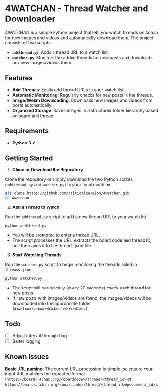 # 4WATCHAN - Thread Watcher and Downloader

4WATCHAN is a simple Python project that lets you watch threads on 4chan for new images and videos and automatically download them. The project consists of two scripts:

- **`addthread.py`**: Adds a thread URL to a watch list.
- **`watcher.py`**: Monitors the added threads for new posts and downloads any new images/videos them.

## Features

- **Add Threads**: Easily add thread URLs to your watch list.
- **Automatic Monitoring**: Regularly checks for new posts in the threads.
- **Image/Webm Downloading**: Downloads new images and videos from posts automatically.
- **Organized Storage**: Saves images in a structured folder hierarchy based on board and thread.

## Requirements

- **Python 3.x**

## Getting Started

1. **Clone or Download the Repository**

Clone the repository or simply download the two Python scripts (`addthread.py` and `watcher.py`) to your local machine.

   ```bash
   git clone https://github.com/criticalsession/4watchan.git
   cd 4watchan
   ```

2. **Add a Thread to Watch**

Run the `addthread.py` script to add a new thread URL to your watch list.

```bash
python addthread.py
```

- You will be prompted to enter a thread URL.
- The script processes the URL, extracts the board code and thread ID, and then adds it to the threads.json file.

3. **Start Watching Threads**

Run the `watcher.py` script to begin monitoring the threads listed in `threads.json`:

```bash
python watcher.py
```

- The script will periodically (every 20 seconds) check each thread for new posts.
- If new posts with images/videos are found, the images/videos will be downloaded into the appropriate folder (`downloads/<boardCode>/<threadId>/`).

## Todo

- [ ] Adjust interval through flag
- [ ] Better logging

## Known Issues

**Basic URL parsing**: The current URL processing is simple, so ensure your input URL matches the expected format (`https://boards.4chan.org/<boardcode>/thread/<thread_id>` or `https://boards.4chan.org/<boardcode>/thread/<thread_id>#p<comment_id>`).